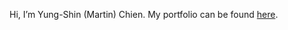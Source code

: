 Hi, I’m Yung-Shin (Martin) Chien.
My portfolio can be found [here](https://mchall92.github.io/).

<!---
mchall92/mchall92 is a ✨ special ✨ repository because its `README.md` (this file) appears on your GitHub profile.
You can click the Preview link to take a look at your changes.
--->
